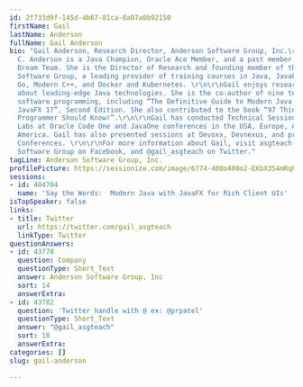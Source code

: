```yaml
---
id: 2f733d9f-145d-4b67-81ca-0a07a0b92150
firstName: Gail
lastName: Anderson
fullName: Gail Anderson
bio: "Gail Anderson, Research Director, Anderson Software Group, Inc.\r\n\r\nGail
  C. Anderson is a Java Champion, Oracle Ace Member, and a past member of the NetBeans
  Dream Team. She is the Director of Research and founding member of the Anderson
  Software Group, a leading provider of training courses in Java, JavaFX, Python,
  Go, Modern C++, and Docker and Kubernetes. \r\n\r\nGail enjoys researching and writing
  about leading-edge Java technologies. She is the co-author of nine textbooks on
  software programming, including “The Definitive Guide to Modern Java Clients with
  JavaFX 17”, Second Edition. She also contributed to the book “97 Things Every Java
  Programmer Should Know!”.\r\n\r\nGail has conducted Technical Sessions and Hands-on
  Labs at Oracle Code One and JavaOne conferences in the USA, Europe, Asia, and Latin
  America. Gail has also presented sessions at Devoxx, Devnexus, and previous JChampions
  Conferences. \r\n\r\nFor more information about Gail, visit asgteach.com, the Anderson
  Software Group on Facebook, and @gail_asgteach on Twitter."
tagLine: Anderson Software Group, Inc.
profilePicture: https://sessionize.com/image/6774-400o400o2-EKbX3S4mRqPztBAikAEpcL.jpg
sessions:
- id: 404704
  name: 'Say the Words:  Modern Java with JavaFX for Rich Client UIs'
isTopSpeaker: false
links:
- title: Twitter
  url: https://twitter.com/gail_asgteach
  linkType: Twitter
questionAnswers:
- id: 43778
  question: Company
  questionType: Short_Text
  answer: Anderson Software Group, Inc
  sort: 14
  answerExtra: 
- id: 43782
  question: 'Twitter handle with @ ex: @prpatel'
  questionType: Short_Text
  answer: "@gail_asgteach"
  sort: 18
  answerExtra: 
categories: []
slug: gail-anderson

---
```

